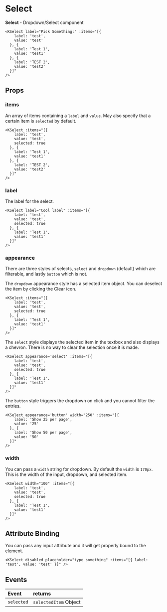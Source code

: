 # Select

**Select** - Dropdown/Select component

<KSelect label="Pick Something:" :items="[{ 
    label: 'test', 
    value: 'test' 
  }, { 
    label: 'Test 1', 
    value: 'test1'
  }, { 
    label: 'TEST 2', 
    value: 'test2' 
  }]" 
/>

```vue
<KSelect label="Pick Something:" :items="[{ 
    label: 'test', 
    value: 'test'
  }, { 
    label: 'Test 1', 
    value: 'test1' 
  }, { 
    label: 'TEST 2', 
    value: 'test2' 
  }]" 
/>
```

## Props
### items
An array of items containing a `label` and `value`. May also specify that a certain item is `selected`
by default.

<KSelect :items="[{ 
    label: 'test me because I am a super long option with text that wraps', 
    value: 'test', 
    selected: true 
  }, { 
    label: 'Test 1', 
    value: 'test1' 
  }, { 
    label: 'TEST 2', 
    value: 'test2' 
  }]" 
/>

```vue
<KSelect :items="[{ 
    label: 'test', 
    value: 'test', 
    selected: true 
  }, { 
    label: 'Test 1', 
    value: 'test1' 
  }, { 
    label: 'TEST 2', 
    value: 'test2' 
  }]" 
/>
```

### label
The label for the select.

<KSelect label="Cool label" :items="[{ 
    label: 'test', 
    value: 'test',
    selected: true
  }, { 
    label: 'Test 1', 
    value: 'test1' 
  }]" 
/>

```vue
<KSelect label="Cool label" :items="[{ 
    label: 'test', 
    value: 'test',
    selected: true
  }, { 
    label: 'Test 1', 
    value: 'test1'
  }]" 
/>
```

### appearance
There are three styles of selects, `select` and `dropdown` (default) which are filterable, and lastly `button` which is not.

The `dropdown` appearance style has a selected item object. You can deselect the item by clicking
the Clear icon.

<KSelect :items="[{ 
    label: 'test', 
    value: 'test',
    selected: true
  }, { 
    label: 'Test 1', 
    value: 'test1'
  }]" 
/>

```vue
<KSelect :items="[{ 
    label: 'test', 
    value: 'test',
    selected: true
  }, { 
    label: 'Test 1', 
    value: 'test1'
  }]" 
/>
```

The `select` style displays the selected item in the textbox and also displays a chevron. There is no
way to clear the selection once it is made.

<KSelect appearance='select' :items="[{ 
    label: 'test', 
    value: 'test',
    selected: true
  }, { 
    label: 'Test 1', 
    value: 'test1'
  }]" 
/>

```vue
<KSelect appearance='select' :items="[{ 
    label: 'test', 
    value: 'test',
    selected: true
  }, { 
    label: 'Test 1', 
    value: 'test1'
  }]" 
/>
```

The `button` style triggers the dropdown on click and you cannot filter the entries.

<KSelect appearance='button' width="250" :items="[{ 
    label: 'Show 25 per page', 
    value: '25'
  }, { 
    label: 'Show 50 per page', 
    value: '50'
  }]" 
/>

```vue
<KSelect appearance='button' width="250" :items="[{ 
    label: 'Show 25 per page', 
    value: '25'
  }, { 
    label: 'Show 50 per page', 
    value: '50'
  }]" 
/>
```

### width
You can pass a `width` string for dropdown. By default the `width` is `170px`. This is the width
of the input, dropdown, and selected item.

<KSelect width="100" :items="[{ 
    label: 'test', 
    value: 'test',
    selected: true
  }, { 
    label: 'Test 1', 
    value: 'test1'
  }]" 
/>

```vue
<KSelect width="100" :items="[{ 
    label: 'test', 
    value: 'test',
    selected: true
  }, { 
    label: 'Test 1', 
    value: 'test1'
  }]" 
/>
```

## Attribute Binding
You can pass any input attribute and it will get properly bound to the element.

<KSelect disabled placeholder="type something" :items="[{ label: 'test', value: 'test' }]" />

```vue
<KSelect disabled placeholder="type something" :items="[{ label: 'test', value: 'test' }]" />
```

## Events

| Event     | returns             |
| :-------- | :------------------ |
| `selected` | `selectedItem` Object |
